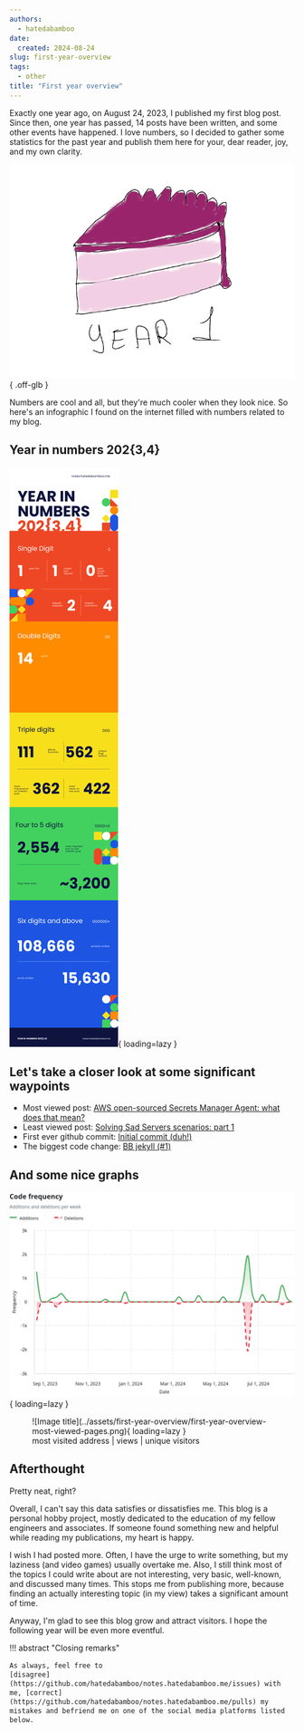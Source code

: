 ```yaml
---
authors:
  - hatedabamboo
date:
  created: 2024-08-24
slug: first-year-overview
tags:
  - other
title: "First year overview"
---
```

Exactly one year ago, on August 24, 2023, I published my first blog post. Since
then, one year has passed, 14 posts have been written, and some other events
have happened. I love numbers, so I decided to gather some statistics for the
past year and publish them here for your, dear reader, joy, and my own clarity.

<!-- more -->

![image](../assets/first-year-overview/first-year-overview.webp){ .off-glb }

Numbers are cool and all, but they're much cooler when they look nice. So
here's an infographic I found on the internet filled with numbers related to my
blog.

## Year in numbers 202{3,4}

![Year in numbers](../assets/first-year-overview/first-year-overview-year-in-numbers.png){ loading=lazy }

## Let's take a closer look at some significant waypoints

- Most viewed post: [AWS open-sourced Secrets Manager Agent: what does that mean?](https://notes.hatedabamboo.me/aws-sma-opensource/)
- Least viewed post: [Solving Sad Servers scenarios: part 1](https://notes.hatedabamboo.me/sad-servers-pt-1/)
- First ever github commit: [Initial commit (duh!)](https://github.com/hatedabamboo/notes.hatedabamboo.me/commit/c40ab96c99af91df1204f4422f1394f1ba637c9a)
- The biggest code change: [BB jekyll (#1)](https://github.com/hatedabamboo/notes.hatedabamboo.me/commit/d56cd600cfa1c011c240a6d82203d84b661e7413)

## And some nice graphs

![Code frequency](../assets/first-year-overview/first-year-overview-code-frequency.png){ loading=lazy }

<figure markdown="span">
  ![Image title](../assets/first-year-overview/first-year-overview-most-viewed-pages.png){ loading=lazy }
  <figcaption>most visited address | views | unique visitors</figcaption>
</figure>

## Afterthought

Pretty neat, right?

Overall, I can't say this data satisfies or dissatisfies me. This blog is a
personal hobby project, mostly dedicated to the education of my fellow
engineers and associates. If someone found something new and helpful while
reading my publications, my heart is happy.

I wish I had posted more. Often, I have the urge to write something, but my
laziness (and video games) usually overtake me. Also, I still think most of the
topics I could write about are not interesting, very basic, well-known, and
discussed many times. This stops me from publishing more, because finding an
actually interesting topic (in my view) takes a significant amount of time.

Anyway, I'm glad to see this blog grow and attract visitors. I hope the
following year will be even more eventful.

!!! abstract "Closing remarks"

    As always, feel free to
    [disagree](https://github.com/hatedabamboo/notes.hatedabamboo.me/issues) with
    me, [correct](https://github.com/hatedabamboo/notes.hatedabamboo.me/pulls) my
    mistakes and befriend me on one of the social media platforms listed below.
